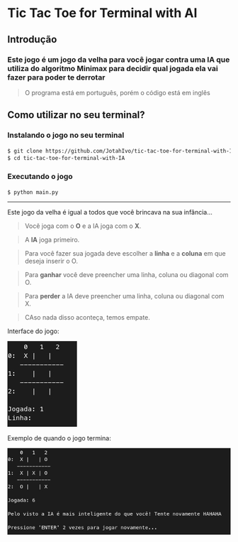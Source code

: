 # Tic Tac Toe for Terminal with AI
## Introdução
### Este jogo é um jogo da velha para você jogar contra uma IA que utiliza do algoritmo Minimax para decidir qual jogada ela vai fazer para poder te derrotar
> O programa está em português, porém o código está em inglês

## Como utilizar no seu terminal?
### Instalando o jogo no seu terminal
```bash
$ git clone https://github.com/JotahIvo/tic-tac-toe-for-terminal-with-IA.git
$ cd tic-tac-toe-for-terminal-with-IA
```
### Executando o jogo
```bash
$ python main.py
```
---
Este jogo da velha é igual a todos que você brincava na sua infância...

>Você joga com o **O** e a IA joga com o **X**.

>A **IA** joga primeiro.

>Para você fazer sua jogada deve escolher a **linha** e a **coluna** em que deseja inserir o O.

>Para **ganhar** você deve preencher uma linha, coluna ou diagonal com O.

>Para **perder** a IA deve preencher uma linha, coluna ou diagonal com X.

>CAso nada disso aconteça, temos empate.

Interface do jogo:

![menu](./assets/interface.jpeg)

Exemplo de quando o jogo termina:

![perdeu](./assets/perdeu.jpeg)
